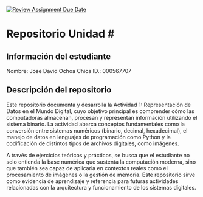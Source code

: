 [![Review Assignment Due Date](https://classroom.github.com/assets/deadline-readme-button-22041afd0340ce965d47ae6ef1cefeee28c7c493a6346c4f15d667ab976d596c.svg)](https://classroom.github.com/a/rEzvQPOM)
# Repositorio Unidad \#
## Información del estudiante
Nombre:  Jose David Ochoa Chica 
ID.:  000567707
## Descripción del repositorio
Este repositorio documenta y desarrolla la Actividad 1: Representación de Datos en el Mundo Digital, cuyo objetivo principal es comprender cómo las computadoras almacenan, procesan y representan información utilizando el sistema binario. La actividad abarca conceptos fundamentales como la conversión entre sistemas numéricos (binario, decimal, hexadecimal), el manejo de datos en lenguajes de programación como Python y la codificación de distintos tipos de archivos digitales, como imágenes.

A través de ejercicios teóricos y prácticos, se busca que el estudiante no solo entienda la base numérica que sustenta la computación moderna, sino que también sea capaz de aplicarla en contextos reales como el procesamiento de imágenes o la gestión de memoria. Este repositorio sirve como evidencia de aprendizaje y referencia para futuras actividades relacionadas con la arquitectura y funcionamiento de los sistemas digitales.




